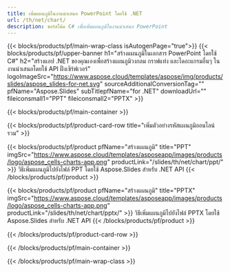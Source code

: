 ```yaml
---
title: เพิ่มแผนภูมิในงานนำเสนอ PowerPoint โดยใช้ .NET
url: /th/net/chart/
description: ซอร์สโค้ด C# เพื่อเพิ่มแผนภูมิในงานนำเสนอ PowerPoint
---
```


{{< blocks/products/pf/main-wrap-class isAutogenPage="true">}}
{{< blocks/products/pf/upper-banner h1="สร้างแผนภูมิในเอกสาร PowerPoint โดยใช้ C#" h2="สร้างแอป .NET ของคุณเองเพื่อสร้างแผนภูมิวงกลม กราฟแท่ง และไดอะแกรมอื่นๆ ในงานนำเสนอโดยใช้ API ฝั่งเซิร์ฟเวอร์" logoImageSrc="https://www.aspose.cloud/templates/aspose/img/products/slides/aspose_slides-for-net.svg" sourceAdditionalConversionTag="" pfName="Aspose.Slides" subTitlepfName="for .NET" downloadUrl="" fileiconsmall1="PPT" fileiconsmall2="PPTX" >}}

{{< blocks/products/pf/main-container >}}

{{< blocks/products/pf/product-card-row title="เพิ่มตัวอย่างรหัสแผนภูมิออนไลน์รวม" >}}

{{< blocks/products/pf/product pfName="สร้างแผนภูมิ" title="PPT" imgSrc="https://www.aspose.cloud/templates/asposeapp/images/products/logo/aspose_cells-charts-app.png" productLink="/slides/th/net/chart/ppt/" >}}
วิธีเพิ่มแผนภูมิไปยังไฟล์ PPT โดยใช้ Aspose.Slides สำหรับ .NET API
{{< /blocks/products/pf/product >}}

{{< blocks/products/pf/product pfName="สร้างแผนภูมิ" title="PPTX" imgSrc="https://www.aspose.cloud/templates/asposeapp/images/products/logo/aspose_cells-charts-app.png" productLink="/slides/th/net/chart/pptx/" >}}
วิธีเพิ่มแผนภูมิไปยังไฟล์ PPTX โดยใช้ Aspose.Slides สำหรับ .NET API
{{< /blocks/products/pf/product >}}



{{< /blocks/products/pf/product-card-row >}}

{{< /blocks/products/pf/main-container >}}
    
{{< /blocks/products/pf/main-wrap-class >}}